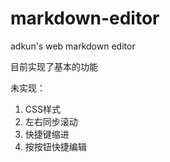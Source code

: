 # markdown-editor
adkun's web markdown editor

目前实现了基本的功能

未实现：
1. CSS样式
2. 左右同步滚动
3. 快捷键缩进
4. 按按钮快捷编辑
